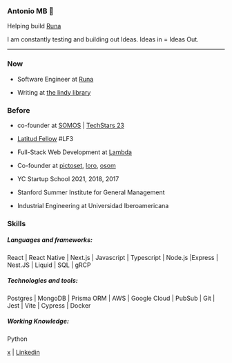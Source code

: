 ### Antonio MB :space_invader:

Helping build [Runa](https://runahr.com/mx/home/)

I am constantly testing and building out Ideas. Ideas in = Ideas Out.

---

### Now

* Software Engineer at [Runa](https://runahr.com/mx/home/)

* Writing at [the lindy library](https://thelindylibrary.org/)

### Before

* co-founder at [SOMOS](http://somos.me/) | [TechStars 23](https://www.techstars.com)

* [Latitud Fellow](https://latitud.com/) #LF3

* Full-Stack Web Development at [Lambda](https://lambdaschool.com/)

* Co-founder at [pictoset](https://www.pictoset.com/), [loro](https://www.myloro.com/), [osom](http://www.osom.io/)

* YC Startup School 2021, 2018, 2017

* Stanford Summer Institute for General Management

* Industrial Engineering at Universidad Iberoamericana

### Skills

##### Languages and frameworks:  
React | React Native | Next.js | Javascript | Typescript | Node.js |Express | Nest.JS | Liquid | SQL | gRCP

##### Technologies and tools:
Postgres | MongoDB | Prisma ORM | AWS | Google Cloud | PubSub | Git | Jest | Vite | Cypress | Docker

##### Working Knowledge:              
Python 





[x](https://twitter.com/tono_mtzb) | [Linkedin](https://www.linkedin.com/in/antoniomtzb/) 
